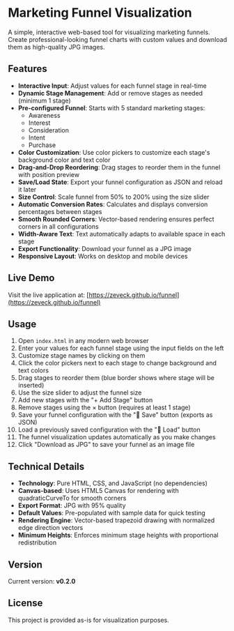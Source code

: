 # Marketing Funnel Visualization

A simple, interactive web-based tool for visualizing marketing funnels. Create professional-looking funnel charts with custom values and download them as high-quality JPG images.

## Features

- **Interactive Input**: Adjust values for each funnel stage in real-time
- **Dynamic Stage Management**: Add or remove stages as needed (minimum 1 stage)
- **Pre-configured Funnel**: Starts with 5 standard marketing stages:
  - Awareness
  - Interest
  - Consideration
  - Intent
  - Purchase
- **Color Customization**: Use color pickers to customize each stage's background color and text color
- **Drag-and-Drop Reordering**: Drag stages to reorder them in the funnel with position preview
- **Save/Load State**: Export your funnel configuration as JSON and reload it later
- **Size Control**: Scale funnel from 50% to 200% using the size slider
- **Automatic Conversion Rates**: Calculates and displays conversion percentages between stages
- **Smooth Rounded Corners**: Vector-based rendering ensures perfect corners in all configurations
- **Width-Aware Text**: Text automatically adapts to available space in each stage
- **Export Functionality**: Download your funnel as a JPG image
- **Responsive Layout**: Works on desktop and mobile devices

## Live Demo

Visit the live application at: [https://zeveck.github.io/funnel](https://zeveck.github.io/funnel)

## Usage

1. Open `index.html` in any modern web browser
2. Enter your values for each funnel stage using the input fields on the left
3. Customize stage names by clicking on them
4. Click the color pickers next to each stage to change background and text colors
5. Drag stages to reorder them (blue border shows where stage will be inserted)
6. Use the size slider to adjust the funnel size
7. Add new stages with the "+ Add Stage" button
8. Remove stages using the × button (requires at least 1 stage)
9. Save your funnel configuration with the "💾 Save" button (exports as JSON)
10. Load a previously saved configuration with the "📂 Load" button
11. The funnel visualization updates automatically as you make changes
12. Click "Download as JPG" to save your funnel as an image file

## Technical Details

- **Technology**: Pure HTML, CSS, and JavaScript (no dependencies)
- **Canvas-based**: Uses HTML5 Canvas for rendering with quadraticCurveTo for smooth corners
- **Export Format**: JPG with 95% quality
- **Default Values**: Pre-populated with sample data for quick testing
- **Rendering Engine**: Vector-based trapezoid drawing with normalized edge direction vectors
- **Minimum Heights**: Enforces minimum stage heights with proportional redistribution

## Version

Current version: **v0.2.0**

## License

This project is provided as-is for visualization purposes.
